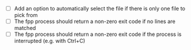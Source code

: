 - [ ] Add an option to automatically select the file if there is only one file to pick from
- [ ] The fpp process should return a non-zero exit code if no lines are matched
- [ ] The fpp process should return a non-zero exit code if the process is interrupted (e.g. with Ctrl+C)

